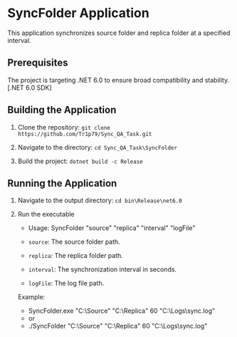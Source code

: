 # SyncFolder Application

This application synchronizes source folder and replica folder at a specified interval. 

## Prerequisites

The project is targeting .NET 6.0 to ensure broad compatibility and stability. [.NET 6.0 SDK]

## Building the Application

1. Clone the repository:
   `git clone https://github.com/Tr1p79/Sync_QA_Task.git`
    
2. Navigate to the directory:
   `cd Sync_QA_Task\SyncFolder`

3. Build the project:
    `dotnet build -c Release`

## Running the Application

1. Navigate to the output directory:
    `cd bin\Release\net6.0`

2. Run the executable 
    - Usage: SyncFolder "source" "replica" "interval" "logFile"

    - `source`: The source folder path.
    - `replica`: The replica folder path.
    - `interval`: The synchronization interval in seconds.
    - `logFile`: The log file path.

    Example:
    - SyncFolder.exe "C:\Source" "C:\Replica" 60 "C:\Logs\sync.log"
    - or 
    - ./SyncFolder "C:\Source" "C:\Replica" 60 "C:\Logs\sync.log"






